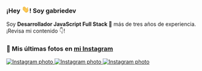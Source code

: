 <h3>¡Hey <img src="https://raw.githubusercontent.com/ABSphreak/ABSphreak/master/gifs/Hi.gif" width="20px" decondig="async">! Soy gabriedev</h3>

<p>Soy <strong>Desarrollador JavaScript Full Stack 🚀</strong> más de tres años de experiencia.<br />¡Revisa mi contenido 👇!</p>

### 📸 Mis últimas fotos en [mi Instagram](https://instagram.com/gabrie.dev)


<a href='https://instagram.com/p/CxTmOF6vN8M' target='_blank'>
  <img width='20%' src='https://instagram.flba2-1.fna.fbcdn.net/v/t51.2885-15/378565944_323878180141713_8920720304536029091_n.jpg?stp=dst-jpg_e15&_nc_ht=instagram.flba2-1.fna.fbcdn.net&_nc_cat=109&_nc_ohc=8hg0BUDMqh8AX-6Jo8D&edm=APU89FABAAAA&ccb=7-5&oh=00_AfCh8MYr20kaP5uXmAe2Fb26WeTB6sbrtmGNB4dEs_1arQ&oe=652C8218&_nc_sid=bc0c2c' alt='Instagram photo' />
</a>
<a href='https://instagram.com/p/CxLlYVlupp3' target='_blank'>
  <img width='20%' src='https://instagram.flba2-1.fna.fbcdn.net/v/t51.2885-15/377997579_196784406648750_7872949112471886655_n.webp?stp=dst-jpg_e35&_nc_ht=instagram.flba2-1.fna.fbcdn.net&_nc_cat=106&_nc_ohc=T1oHaxnh3f8AX9IAD29&edm=APU89FABAAAA&ccb=7-5&oh=00_AfCkkKT1DVPY2uzY8LRgoLq77vBiLbHq2DcXU-TXAe6kSg&oe=652BED1B&_nc_sid=bc0c2c' alt='Instagram photo' />
</a>
<a href='https://instagram.com/p/CxIn_Irugo4' target='_blank'>
  <img width='20%' src='https://instagram.flba2-1.fna.fbcdn.net/v/t51.2885-15/376780815_821779196307492_4053583912414574279_n.jpg?stp=dst-jpg_e15&_nc_ht=instagram.flba2-1.fna.fbcdn.net&_nc_cat=100&_nc_ohc=T5pmggzJ9XsAX9E-i27&edm=APU89FABAAAA&ccb=7-5&oh=00_AfBdk4UDhVXBW7xfawxCU5inJeNUPRvY-hz0WSFGmR17iQ&oe=652CB9C3&_nc_sid=bc0c2c' alt='Instagram photo' />
</a>
